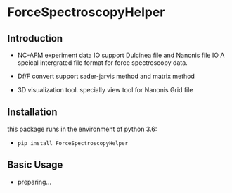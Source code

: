 ForceSpectroscopyHelper
===================================

Introduction
-------

- NC-AFM experiment data IO
support Dulcinea file and Nanonis file IO
A speical intergrated file format for force spectroscopy data.

- Df/F convert
support sader-jarvis method and matrix method

- 3D visualization tool.
specially view tool for Nanonis Grid file

Installation
-------

this package runs in the environment of python 3.6:

* `pip install ForceSpectroscopyHelper`


Basic Usage
-------------
* preparing...